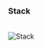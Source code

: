 ### Stack

<br/>

<img src="https://miro.medium.com/max/946/1*r4Bfo3rrFprzFM2zbgzZXA.jpeg" alt="Stack" />